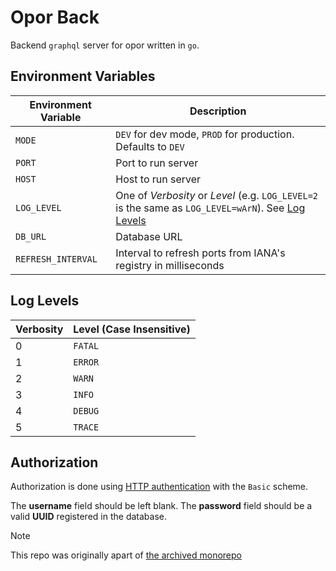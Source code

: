 # Opor Back
Backend `graphql` server for opor written in `go`.

## Environment Variables
Environment Variable | Description
--- | ---
`MODE` | `DEV` for dev mode, `PROD` for production. Defaults to `DEV`
`PORT` | Port to run server
`HOST` | Host to run server
`LOG_LEVEL` | One of *Verbosity* or *Level* (e.g. `LOG_LEVEL=2` is the same as `LOG_LEVEL=wArN`). See [Log Levels](#log-levels)
`DB_URL` | Database URL
`REFRESH_INTERVAL` | Interval to refresh ports from IANA's registry in milliseconds

## Log Levels
Verbosity | Level (Case Insensitive)
--- | ---
0 | `FATAL`
1 | `ERROR`
2 | `WARN`
3 | `INFO`
4 | `DEBUG`
5 | `TRACE`

## Authorization
Authorization is done using [HTTP authentication](https://developer.mozilla.org/en-US/docs/Web/HTTP/Authentication) with the `Basic` scheme.

The **username** field should be left blank. The **password** field should be a valid **UUID** registered in the database.

> [!NOTE]
> This repo was originally apart of [the archived monorepo](https://github.com/arsmoriendy/opor)
